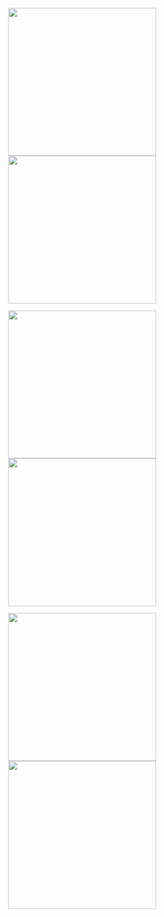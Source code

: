 <p float="left">
  <img src="https://github.com/anupomm/ecommerce_craftybay/assets/95094496/8160663d-779d-4485-b740-b017f449968a" width="300" />
  <img src="https://github.com/anupomm/ecommerce_craftybay/assets/95094496/e0a3c1e3-67d5-4d78-82c4-71593517cb91" width="300" /> 
</p>

<p float="left">
  <img src="https://github.com/anupomm/ecommerce_craftybay/assets/95094496/39431ca2-14d5-403d-9122-b2fffa202b3b" width="300" />
  <img src="https://github.com/anupomm/ecommerce_craftybay/assets/95094496/065e2e7c-b87a-47f6-9d96-b0314b10900f" width="300" /> 
</p>

<p float="left">
  <img src="https://github.com/anupomm/ecommerce_craftybay/assets/95094496/ef21cb93-c2ac-4bf7-82b7-20b3c9bfacbf" width="300" />
  <img src="https://github.com/anupomm/ecommerce_craftybay/assets/95094496/abf40eb9-c360-4032-84f7-41ac253aa9bb" width="300" /> 
</p>
